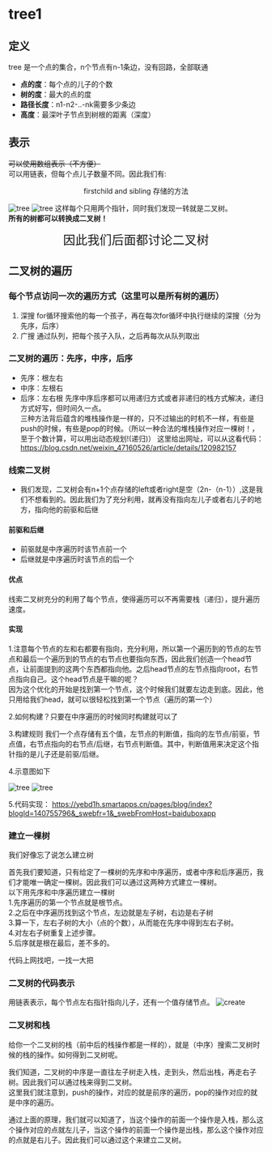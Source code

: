 # tree1

## 定义

tree 是一个点的集合，n个节点有n-1条边，没有回路，全部联通

- **点的度**：每个点的儿子的个数
- **树的度**：最大的点的度
- **路径长度**：n1-n2-..-nk需要多少条边
- **高度**：最深叶子节点到树根的距离（深度）

## 表示

~~可以使用数组表示（不方便）~~  
可以用链表，但每个点儿子数量不同。因此我们有:  
<center>firstchild and sibling 存储的方法</center>  

![tree](tree1.png)
![tree](tree2.jpg)
这样每个只用两个指针，同时我们发现一转就是二叉树。  
**所有的树都可以转换成二叉树！**  
<center><font size="5">因此我们后面都讨论二叉树</font></center>

## 二叉树的遍历

### 每个节点访问一次的遍历方式（这里可以是所有树的遍历）

1. 深搜 for循环搜索他的每一个孩子，再在每次for循环中执行继续的深搜（分为先序，后序）  
2. 广搜 通过队列，把每个孩子入队，之后再每次从队列取出

### 二叉树的遍历：先序，中序，后序

- 先序：根左右
- 中序：左根右
- 后序：左右根
先序中序后序都可以用递归方式或者非递归的栈方式解决，递归方式好写，但时间久一点。  
三种方法背后蕴含的堆栈操作是一样的，只不过输出的时机不一样，有些是push的时候，有些是pop的时候。（所以一种合法的堆栈操作对应一棵树！，至于个数计算，可以用出动态规划!(递归)）
这里给出网址，可以从这看代码：  
<https://blog.csdn.net/weixin_47160526/article/details/120982157>

### 线索二叉树

- 我们发现，二叉树会有n+1个点存储的left或者right是空（2n-（n-1））,这是我们不想看到的。因此我们为了充分利用，就再没有指向左儿子或者右儿子的地方，指向他的前驱和后继

#### 前驱和后继

- 前驱就是中序遍历时该节点前一个
- 后继就是中序遍历时该节点的后一个

#### 优点

线索二叉树充分的利用了每个节点，使得遍历可以不再需要栈（递归），提升遍历速度。

#### 实现

1.注意每个节点的左和右都要有指向，充分利用，所以第一个遍历到的节点的左节点和最后一个遍历到的节点的右节点也要指向东西，因此我们创造一个head节点，让前面提到的这两个东西都指向他。之后head节点的左节点指向root，右节点指向自己。这个head节点是干嘛的呢？  
因为这个优化的开始是找到第一个节点，这个时候我们就要左边走到底。因此，他只用给我们head，就可以很轻松找到第一个节点（遍历的第一个）

2.如何构建？只要在中序遍历的时候同时构建就可以了

3.构建规则 我们一个点存储有五个值，左节点的判断值，指向的左节点/前驱，节点值，右节点指向的右节点/后继，右节点判断值。其中，判断值用来决定这个指针指的是儿子还是前驱/后继。

4.示意图如下

![tree](tree3.jpg)
![tree](tree4.jpg)

5.代码实现：
<https://yebd1h.smartapps.cn/pages/blog/index?blogId=140755796&_swebfr=1&_swebFromHost=baiduboxapp>

### 建立一棵树

我们好像忘了说怎么建立树

首先我们要知道，只有给定了一棵树的先序和中序遍历，或者中序和后序遍历，我们才能唯一确定一棵树。因此我们可以通过这两种方式建立一棵树。  
以下用先序和中序遍历建立一棵树  
1.先序遍历的第一个节点就是根节点。  
2.之后在中序遍历找到这个节点，左边就是左子树，右边是右子树  
3.算一下，左右子树的大小（点的个数），从而能在先序中得到左右子树。  
4.对左右子树重复上述步骤。  
5.后序就是根在最后，差不多的。  

代码上网找吧，一找一大把

### 二叉树的代码表示

用链表表示，每个节点左右指针指向儿子，还有一个值存储节点。
![create](create.jpg)

### 二叉树和栈

给你一个二叉树的栈（前中后的栈操作都是一样的），就是（中序）搜索二叉树时候的栈的操作。如何得到二叉树呢。  

我们知道，二叉树的中序是一直往左子树走入栈，走到头，然后出栈，再走右子树。因此我们可以通过栈来得到二叉树。  
这里我们就注意到，push的操作，对应的就是前序的遍历，pop的操作对应的就是中序的遍历。  

通过上面的原理，我们就可以知道了，当这个操作的前面一个操作是入栈，那么这个操作对应的点就左儿子，当这个操作的前面一个操作是出栈，那么这个操作对应的点就是右儿子。因此我们可以通过这个来建立二叉树。
